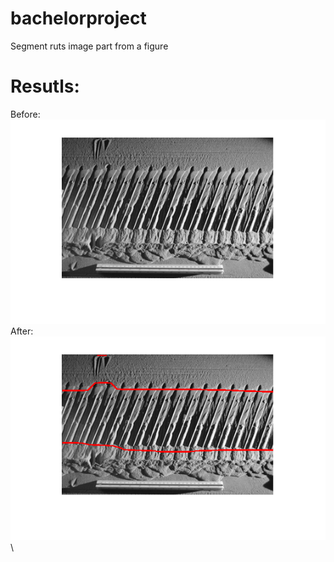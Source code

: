 # bachelorproject
Segment ruts image part from a figure

# Resutls:
Before:\
![ScreenShot](3.png)\
After:\
![ScreenShot](33.png)\
